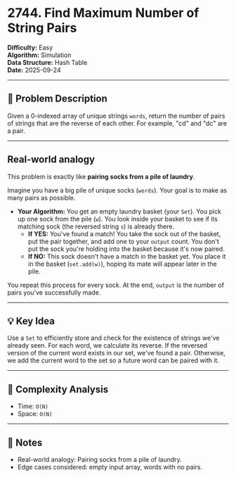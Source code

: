 # 2744. Find Maximum Number of String Pairs

**Difficulty:** Easy  
**Algorithm:** Simulation  
**Data Structure:** Hash Table  
**Date:** 2025-09-24  

---

## 📝 Problem Description
Given a 0-indexed array of unique strings `words`, return the number of pairs of strings that are the reverse of each other. For example, "cd" and "dc" are a pair.

---

## Real-world analogy
This problem is exactly like **pairing socks from a pile of laundry**.

Imagine you have a big pile of unique socks (`words`). Your goal is to make as many pairs as possible.

  * **Your Algorithm:** You get an empty laundry basket (your `Set`). You pick up one sock from the pile (`w`). You look inside your basket to see if its matching sock (the reversed string `s`) is already there.
      * **If YES:** You've found a match! You take the sock out of the basket, put the pair together, and add one to your `output` count. You don't put the sock you're holding into the basket because it's now paired.
      * **If NO:** This sock doesn't have a match in the basket yet. You place it in the basket (`set.add(w)`), hoping its mate will appear later in the pile.

You repeat this process for every sock. At the end, `output` is the number of pairs you've successfully made.

---

## 💡 Key Idea
Use a `Set` to efficiently store and check for the existence of strings we've already seen. For each word, we calculate its reverse. If the reversed version of the current word exists in our set, we've found a pair. Otherwise, we add the current word to the set so a future word can be paired with it.

---

## 🧮 Complexity Analysis
- Time: `O(N)` 
- Space: `O(N)`

---

## 📖 Notes
- Real-world analogy: Pairing socks from a pile of laundry.  
- Edge cases considered: empty input array, words with no pairs.
